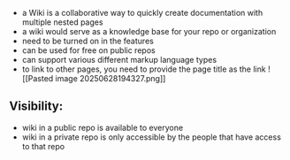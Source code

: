 
- a Wiki is a collaborative way to quickly create documentation with multiple nested pages
- a wiki would serve as a knowledge base for your repo or organization
- need to be turned on in the features
- can be used for free on public repos
- can support various different markup language types
- to link to other pages, you need to provide the page title as the link
  ![[Pasted image 20250628194327.png]]

## Visibility:
- wiki in a public repo is available to everyone
- wiki in a private repo is only accessible by the people that have access to that repo